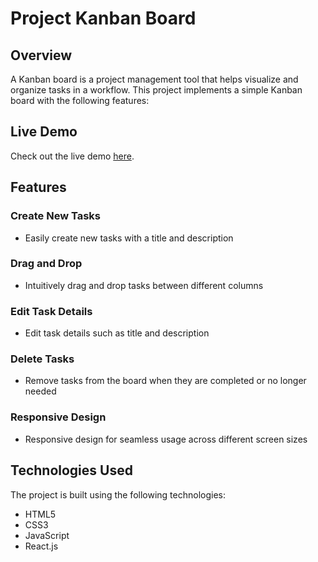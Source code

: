 # Project Kanban Board

## Overview

A Kanban board is a project management tool that helps visualize and organize tasks in a workflow. This project implements a simple Kanban board with the following features:

## Live Demo

Check out the live demo [here](https://project-10-kanban-board.vercel.app).

## Features

### Create New Tasks

- Easily create new tasks with a title and description

### Drag and Drop

- Intuitively drag and drop tasks between different columns

### Edit Task Details

- Edit task details such as title and description

### Delete Tasks

- Remove tasks from the board when they are completed or no longer needed

### Responsive Design

- Responsive design for seamless usage across different screen sizes

## Technologies Used

The project is built using the following technologies:

- HTML5
- CSS3
- JavaScript
- React.js


